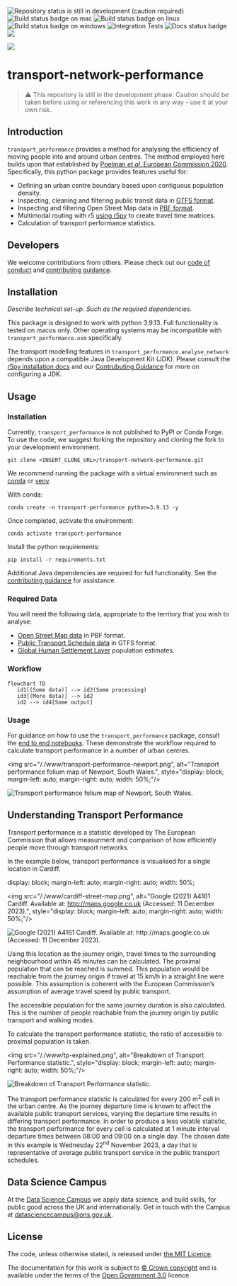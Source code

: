 <!--- Badges start --->
<img src="https://img.shields.io/badge/repo%20status-in%20development%20(caution)-red" alt="Repository status is still in development (caution required)"/> <img src="https://github.com/datasciencecampus/transport-network-performance/actions/workflows/python-package-mac.yml/badge.svg" alt="Build status badge on mac"/> <img src="https://github.com/datasciencecampus/transport-network-performance/actions/workflows/python-package-linux.yml/badge.svg" alt="Build status badge on linux"/> <img src="https://github.com/datasciencecampus/transport-network-performance/actions/workflows/python-package-windows.yml/badge.svg" alt="Build status badge on windows"/> <img src="https://github.com/datasciencecampus/transport-network-performance/actions/workflows/integration-tests.yml/badge.svg" alt="Integration Tests"/>  <img src="https://github.com/datasciencecampus/transport-network-performance/actions/workflows/sphinx-render.yml/badge.svg" alt="Docs status badge"/> <a href="https://codecov.io/gh/datasciencecampus/transport-network-performance" > <img src="https://codecov.io/gh/datasciencecampus/transport-network-performance/branch/dev/graph/badge.svg?token=ZKJFT321CN"/></a>

<!--- Badges end --->

<img src="https://github.com/datasciencecampus/awesome-campus/blob/master/ons_dsc_logo.png">

# transport-network-performance

> :warning: This repository is still in the development phase. Caution should
be taken before using or referencing this work in any way - use it at your own
risk.

## Introduction
<!-- *Describe what this repo contains and what the project is.* -->

`transport_performance` provides a method for analysing the efficiency of
moving people into and around urban centres. The method employed here builds
upon that established by [Poelman *et al*, European Commission 2020](https://ec.europa.eu/regional_policy/sources/work/012020_low_carbon_urban.pdf). Specifically, this python package provides
features useful for:

- Defining an urban centre boundary based upon contiguous population density.
- Inspecting, cleaning and filtering public transit data in [GTFS format](https://gtfs.org/).
- Inspecting and filtering Open Street Map data in [PBF format](https://wiki.openstreetmap.org/wiki/PBF_Format).
- Multimodal routing with r5 [using r5py](https://r5py.readthedocs.io/en/stable/)
to create travel time matrices.
- Calculation of transport performance statistics.

## Developers
We welcome contributions from others. Please check out our
[code of conduct](CODE_OF_CONDUCT.md) and
[contributing guidance](CONTRIBUTING.md###Set-up).

## Installation
*Describe technical set-up. Such as the required dependencies.*

This package is designed to work with python 3.9.13. Full functionality is
tested on macos only. Other operating systems may be incompatible with
`transport_performance.osm` specifically.

The transport modelling features in `transport_performance.analyse_network`
depends upon a compatible Java Development Kit (JDK). Please consult the
[r5py installation docs](https://r5py.readthedocs.io/en/stable/user-guide/installation/installation.html#dependencies)
and our [Contrubuting Guidance](/./CONTRIBUTING.md) for more on configuring a
JDK.

## Usage
<!-- *Explain how to use the things in the repo.* -->

### Installation

Currently, `transport_performance` is not published to PyPI or Conda Forge. To
use the code, we suggest forking the repository and cloning the fork to your
development environment.

```
git clone <INSERT_CLONE_URL>/transport-network-performance.git
```

We recommend running the package with a virtual environment such as
[conda](https://conda.io/projects/conda/en/latest/user-guide/tasks/manage-environments.html)
or [venv](https://docs.python.org/3/library/venv.html).

With conda:
```
conda create -n transport-performance python=3.9.13 -y
```
Once completed, activate the environment:
```
conda activate transport-performance
```
Install the python requirements:
```
pip install -r requirements.txt
```
Additional Java dependencies are required for full functionality. See the
[contributing guidance](./CONTRIBUTING.md) for assistance.

### Required Data

You will need the following data, appropriate to the territory that you wish to
analyse:

* [Open Street Map data](https://download.geofabrik.de/) in PBF format.
* [Public Transport Schedule data](https://data.bus-data.dft.gov.uk/downloads/)
in GTFS format.
* [Global Human Settlement Layer](https://ghsl.jrc.ec.europa.eu/download.php)
population estimates.

### Workflow
<!-- *You may wish to consider generating a graph to show your project
workflow. GitHub markdown provides native support for
[mermaid](https://mermaid.js.org/syntax/flowchart.html), an example of which is
provided below:* -->

```mermaid
flowchart TD
   id1[(Some data)] --> id2(Some processing)
   id3[(More data)] --> id2
   id2 --> id4[Some output]
```

### Usage

For guidance on how to use the `transport_performance` package, consult the
[end to end notebooks](/./notebooks/e2e/). These demonstrate the workflow
required to calculate transport performance in a number of urban centres.

<img src="/./www/transport-performance-newport.png", alt="Transport performance folium map of Newport, South Wales.", style="display: block; margin-left: auto; margin-right: auto; width: 50%;"/>

![Transport performance folium map of Newport, South Wales.](/./www/transport-performance-newport.png)

## Understanding Transport Performance

Transport performance is a statistic developed by The European Commission that
allows measurment and comparison of how efficiently people move through
transport networks.

In the example below, transport performance is visualised for a single location
in Cardiff.

  display: block;
  margin-left: auto;
  margin-right: auto;
  width: 50%;

<img src="/./www/cardiff-street-map.png", alt="Google (2021) A4161 Cardiff. Available at: http://maps.google.co.uk (Accessed: 11 December 2023).", style="display: block; margin-left: auto; margin-right: auto; width: 50%;"/>

![Google (2021) A4161 Cardiff. Available at: http://maps.google.co.uk (Accessed: 11 December 2023).](/./www/cardiff-street-map.png)

Using this location as the journey origin, travel times to the surrounding
neighbourhood within 45 minutes can be calculated. The proximal population that
can be reached is summed. This population would be reachable from the journey
origin if travel at 15 km/h in a straight line were possible. This assumption
is coherent with the European Commission’s assumption of average travel speed
by public transport.

The accessible population for the same journey duration is also calculated.
This is the number of people reachable from the journey origin by public
transport and walking modes.

To calculate the transport performance statistic, the ratio of accessible to
proximal population is taken.

<img src="/./www/tp-explained.png", alt="Breakdown of Transport Performance statistic.", style="display: block; margin-left: auto; margin-right: auto; width: 50%;"/>

![Breakdown of Transport Performance statistic.](/./www/tp-explained.png)

The transport performance statistic is calculated for every 200 m<sup>2</sup>
cell in the urban centre. As the journey departure time is known to affect the
available public transport services, varying the departure time results in
differing transport performance. In order to produce a less volatile statistic,
the transport performance for every cell is calculated at 1 minute interval
departure times between 08:00 and 09:00 on a single day. The chosen date in
this example is Wednesday 22<sup>nd</sup> November 2023, a day that is
representative of average public transport service in the public transport
schedules.

## Data Science Campus
At the [Data Science Campus](https://datasciencecampus.ons.gov.uk/about-us/) we
apply data science, and build skills, for public good across the UK and
internationally. Get in touch with the Campus at
[datasciencecampus@ons.gov.uk](datasciencecampus@ons.gov.uk).

## License
<!-- Unless stated, the codebase is released under [the MIT Licence][mit]. -->

The code, unless otherwise stated, is released under [the MIT Licence][mit].

The documentation for this work is subject to [© Crown copyright][copyright]
and is available under the terms of the [Open Government 3.0][ogl] licence.

[mit]: LICENCE
[copyright]: http://www.nationalarchives.gov.uk/information-management/re-using-public-sector-information/uk-government-licensing-framework/crown-copyright/
[ogl]: http://www.nationalarchives.gov.uk/doc/open-government-licence/version/3/
